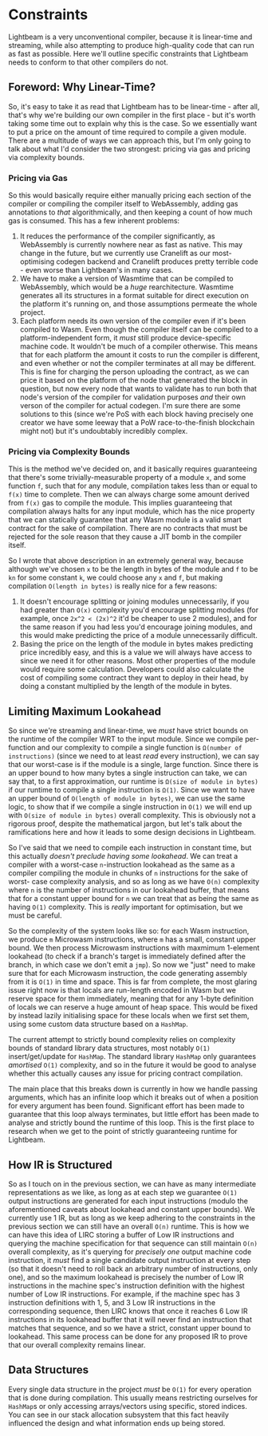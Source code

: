 # Constraints

Lightbeam is a very unconventional compiler, because it is linear-time and streaming, while also
attempting to produce high-quality code that can run as fast as possible. Here we'll outline
specific constraints that Lightbeam needs to conform to that other compilers do not.

## Foreword: Why Linear-Time?

So, it's easy to take it as read that Lightbeam has to be linear-time - after all, that's why we're
building our own compiler in the first place - but it's worth taking some time out to explain why
this is the case. So we essentially want to put a price on the amount of time required to compile a
given module. There are a multitude of ways we can approach this, but I'm only going to talk about
what I'd consider the two strongest: pricing via gas and pricing via complexity bounds.

### Pricing via Gas

So this would basically require either manually pricing each section of the compiler or compiling
the compiler itself to WebAssembly, adding gas annotations to _that_ algorithmically, and then
keeping a count of how much gas is consumed. This has a few inherent problems:

1. It reduces the performance of the compiler significantly, as WebAssembly is currently nowhere near
  as fast as native. This may change in the future, but we currently use Cranelift as our most-
  optimising codegen backend and Cranelift produces pretty terrible code - even worse than
  Lightbeam's in many cases.
2. We have to make a version of Wasmtime that can be compiled to WebAssembly, which would be a _huge_
  rearchitecture. Wasmtime generates all its structures in a format suitable for direct execution on
  the platform it's running on, and those assumptions permeate the whole project.
3. Each platform needs its own version of the compiler even if it's been compiled to Wasm. Even
  though the compiler itself can be compiled to a platform-independent form, it _must_ still produce
  device-specific machine code. It wouldn't be much of a compiler otherwise. This means that for
  each platform the amount it costs to run the compiler is different, and even whether or not the
  compiler terminates at all may be different. This is fine for charging the person uploading the
  contract, as we can price it based on the platform of the node that generated the block in
  question, but now every node that wants to validate has to run both that node's version of the
  compiler for validation purposes _and_ their own verson of the compiler for actual codegen. I'm
  sure there are some solutions to this (since we're PoS with each block having precisely one
  creator we have some leeway that a PoW race-to-the-finish blockchain might not) but it's
  undoubtably incredibly complex.

### Pricing via Complexity Bounds

This is the method we've decided on, and it basically requires guaranteeing that there's some
trivially-measurable property of a module `x`, and some function `f`, such that for any module,
compilation takes less than or equal to `f(x)` time to complete. Then we can always charge some
amount derived from `f(x)` gas to compile the module. This implies guaranteeing that compilation
always halts for any input module, which has the nice property that we can statically guarantee that
any Wasm module is a valid smart contract for the sake of compilation. There are no contracts that
must be rejected for the sole reason that they cause a JIT bomb in the compiler itself.

So I wrote that above description in an extremely general way, because although we've chosen `x` to
be the length in bytes of the module and `f` to be `kn` for some constant `k`, we could choose any
`x` and `f`, but making compilation `O(length in bytes)` is really nice for a few reasons:

1. It doesn't encourage splitting or joining modules unnecessarily, if you had greater than `O(x)`
  complexity you'd encourage splitting modules (for example, once `2x^2 < (2x)^2` it'd be cheaper to
  use 2 modules), and for the same reason if you had less you'd encourage joining modules, and this
  would make predicting the price of a module unnecessarily difficult.
2. Basing the price on the length of the module in bytes makes predicting price incredibly easy, and
  this is a value we will always have access to since we need it for other reasons. Most other
  properties of the module would require some calculation. Developers could also calculate the cost
  of compiling some contract they want to deploy in their head, by doing a constant multiplied by
  the length of the module in bytes.

## Limiting Maximum Lookahead

So since we're streaming and linear-time, we _must_ have strict bounds on the runtime of the
compiler WRT to the input module. Since we compile per-function and our complexity to compile a
single function is `Ω(number of instructions)` (since we need to at least _read_ every instruction),
we can say that our worst-case is if the module is a single, large function. Since there is an upper
bound to how many bytes a single instruction can take, we can say that, to a first approximation,
our runtime is `Ω(size of module in bytes)` if our runtime to compile a single instruction is
`Ω(1)`. Since we want to have an upper bound of `O(length of module in bytes)`, we can use the same
logic, to show that if we compile a single instruction in `O(1)` we will end up with `O(size of
module in bytes)` overall complexity. This is obviously not a rigorous proof, despite the
mathematical jargon, but let's talk about the ramifications here and how it leads to some design
decisions in Lightbeam.

So I've said that we need to compile each instruction in constant time, but this actually _doesn't
preclude having some lookahead_. We can treat a compiler with a worst-case `n`-instruction lookahead
as the same as a compiler compiling the module in chunks of `n` instructions for the sake of worst-
case complexity analysis, and so as long as we have `O(n)` complexity where `n` is the number of
instructions in our lookahead buffer, that means that for a constant upper bound for `n` we can
treat that as being the same as having `O(1)` complexity. This is _really_ important for
optimisation, but we must be careful.

So the complexity of the system looks like so: for each Wasm instruction, we produce `m` Microwasm
instructions, where `m` has a small, constant upper bound. We then process Microwasm instructions
with maxmimum 1-element lookahead (to check if a branch's target is immediately defined after the
branch, in which case we don't emit a `jmp`). So now we "just" need to make sure that for each
Microwasm instruction, the code generating assembly from it is `O(1)` in time and space. This is far
from complete, the most glaring issue right now is that locals are run-length encoded in Wasm but we
reserve space for them immediately, meaning that for any 1-byte definition of locals we can reserve
a huge amount of heap space. This would be fixed by instead lazily initialising space for these
locals when we first set them, using some custom data structure based on a `HashMap`.

The current attempt to strictly bound complexity relies on complexity bounds of standard library
data structures, most notably `O(1)` insert/get/update for `HashMap`. The standard library `HashMap`
only guarantees _amortised_ `O(1)` complexity, and so in the future it would be good to analyse
whether this actually causes any issue for pricing contract compilation.

The main place that this breaks down is currently in how we handle passing arguments, which has an
infinite loop which it breaks out of when a position for every argument has been found. Significant
effort has been made to guarantee that this loop always terminates, but little effort has been made
to analyse and strictly bound the runtime of this loop. This is the first place to research when we
get to the point of strictly guaranteeing runtime for Lightbeam.

## How IR is Structured

So as I touch on in the previous section, we can have as many intermediate representations as we
like, as long as at each step we guarantee `O(1)` output instructions are generated for each input
instructions (modulo the aforementioned caveats about lookahead and constant upper bounds). We
currently use 1 IR, but as long as we keep adhering to the constraints in the previous section we
can still have an overall `O(n)` runtime. This is how we can have this idea of LIRC storing a buffer
of Low IR instructions and querying the machine specification for that sequence can still maintain
`O(n)` overall complexity, as it's querying for _precisely one_ output machine code instruction, it
_must_ find a single candidate output instruction at every step (so that it doesn't need to roll
back an arbitrary number of instructions, only one), and so the maximum lookahead is precisely the
number of Low IR instructions in the machine spec's instruction definition with the highest number
of Low IR instructions. For example, if the machine spec has 3 instruction definitions with 1, 5,
and 3 Low IR instructions in the corresponding sequence, then LIRC knows that once it reaches 6 Low
IR instructions in its lookahead buffer that it will never find an instruction that matches that
sequence, and so we have a strict, constant upper bound to lookahead. This same process can be done
for any proposed IR to prove that our overall complexity remains linear.

## Data Structures

Every single data structure in the project _must_ be `O(1)` for every operation that is done during
compilation. This usually means restricting ourselves for `HashMap`s or only accessing
arrays/vectors using specific, stored indices. You can see in our stack allocation subsystem that
this fact heavily influenced the design and what information ends up being stored.
